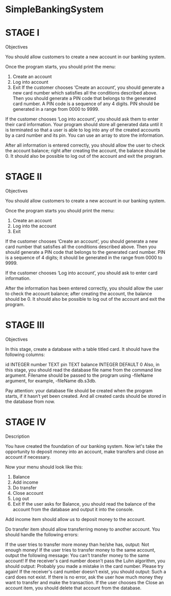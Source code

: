 # SimpleBankingSystem

# STAGE I
Objectives

You should allow customers to create a new account in our banking system.

Once the program starts, you should print the menu:

1. Create an account
2. Log into account
0. Exit
If the customer chooses ‘Create an account’, you should generate a new card number which satisfies all the conditions described above. Then you should generate a PIN code that belongs to the generated card number. A PIN code is a sequence of any 4 digits. PIN should be generated in a range from 0000 to 9999.

If the customer chooses ‘Log into account’, you should ask them to enter their card information. Your program should store all generated data until it is terminated so that a user is able to log into any of the created accounts by a card number and its pin. You can use an array to store the information.

After all information is entered correctly, you should allow the user to check the account balance; right after creating the account, the balance should be 0. It should also be possible to log out of the account and exit the program.
 
# STAGE II
Objectives

You should allow customers to create a new account in our banking system.

Once the program starts you should print the menu:

1. Create an account
2. Log into the account
0. Exit

If the customer chooses ‘Create an account’, you should generate a new card number that satisfies all the conditions described above. Then you should generate a PIN code that belongs to the generated card number. PIN is a sequence of 4 digits; it should be generated in the range from 0000 to 9999.

If the customer chooses ‘Log into account’, you should ask to enter card information.

After the information has been entered correctly, you should allow the user to check the account balance; after creating the account, the balance should be 0. It should also be possible to log out of the account and exit the program.

# STAGE III
Objectives

In this stage, create a database with a table titled card. It should have the following columns:

id INTEGER
number TEXT
pin TEXT
balance INTEGER DEFAULT 0
Also, in this stage, you should read the database file name from the command line argument. Filename should be passed to the program using -fileName argument, for example, -fileName db.s3db.

Pay attention: your database file should be created when the program starts, if it hasn’t yet been created. And all created cards should be stored in the database from now.

# STAGE IV
Description

You have created the foundation of our banking system. Now let's take the opportunity to deposit money into an account, make transfers and close an account if necessary.

Now your menu should look like this:

1. Balance
2. Add income
3. Do transfer
4. Close account
5. Log out
0. Exit
If the user asks for Balance, you should read the balance of the account from the database and output it into the console.

Add income item should allow us to deposit money to the account.

Do transfer item should allow transferring money to another account. You should handle the following errors:

If the user tries to transfer more money than he/she has, output: Not enough money!
If the user tries to transfer money to the same account, output the following message: You can't transfer money to the same account!
If the receiver's card number doesn’t pass the Luhn algorithm, you should output: Probably you made a mistake in the card number. Please try again!
If the receiver's card number doesn’t exist, you should output: Such a card does not exist.
If there is no error, ask the user how much money they want to transfer and make the transaction.
If the user chooses the Close an account item, you should delete that account from the database.
